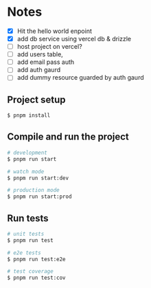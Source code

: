 # Notes

- [x] Hit the hello world enpoint
- [x] add db service using vercel db & drizzle
- [ ] host project on vercel?
- [ ] add users table,
- [ ] add email pass auth
- [ ] add auth gaurd
- [ ] add dummy resource guarded by auth gaurd

## Project setup

```bash
$ pnpm install
```

## Compile and run the project

```bash
# development
$ pnpm run start

# watch mode
$ pnpm run start:dev

# production mode
$ pnpm run start:prod
```

## Run tests

```bash
# unit tests
$ pnpm run test

# e2e tests
$ pnpm run test:e2e

# test coverage
$ pnpm run test:cov
```
